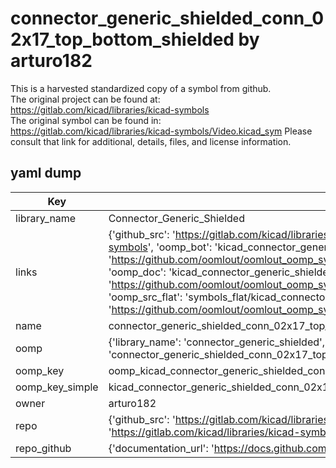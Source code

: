 # connector_generic_shielded_conn_02x17_top_bottom_shielded by arturo182  
This is a harvested standardized copy of a symbol from github.  
The original project can be found at:  
https://gitlab.com/kicad/libraries/kicad-symbols  
The original symbol can be found in:
https://gitlab.com/kicad/libraries/kicad-symbols/Video.kicad_sym
Please consult that link for additional, details, files, and license information.  
## yaml dump  
| Key | Value |  
| --- | --- |  
| library_name | Connector_Generic_Shielded |  
| links | {'github_src': 'https://gitlab.com/kicad/libraries/kicad-symbols/Video.kicad_sym', 'github_src_repo': 'https://gitlab.com/kicad/libraries/kicad-symbols', 'oomp_bot': 'kicad_connector_generic_shielded_conn_02x17_top_bottom_shielded/working', 'oomp_bot_github': 'https://github.com/oomlout/oomlout_oomp_symbol_bot/tree/main/kicad_connector_generic_shielded_conn_02x17_top_bottom_shielded/working', 'oomp_doc': 'kicad_connector_generic_shielded_conn_02x17_top_bottom_shielded/working', 'oomp_doc_github': 'https://github.com/oomlout/oomlout_oomp_symbol_doc/tree/main/kicad_connector_generic_shielded_conn_02x17_top_bottom_shielded/working', 'oomp_src_flat': 'symbols_flat/kicad_connector_generic_shielded_conn_02x17_top_bottom_shielded/working', 'oomp_src_flat_github': 'https://github.com/oomlout/oomlout_oomp_symbol_src/tree/main/kicad_connector_generic_shielded_conn_02x17_top_bottom_shielded/working'} |  
| name | connector_generic_shielded_conn_02x17_top_bottom_shielded |  
| oomp | {'library_name': 'connector_generic_shielded', 'owner_name': 'kicad', 'symbol_name': 'connector_generic_shielded_conn_02x17_top_bottom_shielded'} |  
| oomp_key | oomp_kicad_connector_generic_shielded_conn_02x17_top_bottom_shielded |  
| oomp_key_simple | kicad_connector_generic_shielded_conn_02x17_top_bottom_shielded |  
| owner | arturo182 |  
| repo | {'github_src': 'https://gitlab.com/kicad/libraries/kicad-symbols/Video.kicad_sym', 'name': 'libraries/kicad-symbols', 'owner': 'kicad', 'url': 'https://gitlab.com/kicad/libraries/kicad-symbols'} |  
| repo_github | {'documentation_url': 'https://docs.github.com/rest/repos/repos#get-a-repository', 'message': 'Not Found'} |  

